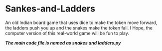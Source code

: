 # Sankes-and-Ladders
An old Indian board game that uses dice to make the token move forward, the ladders push you up and the snakes make the token fall. I Hope, the computer version of this real-world game will be fun to play.

*********The main code file is named as snakes and ladders.py*********
